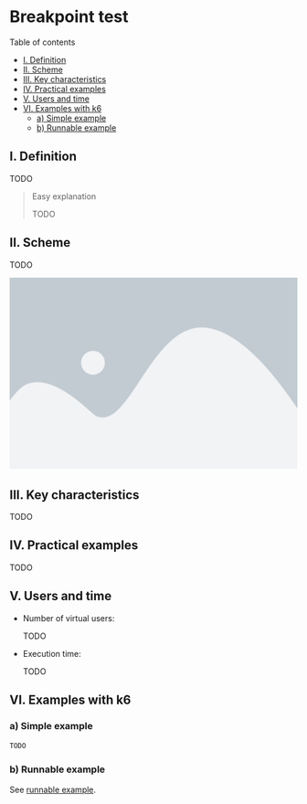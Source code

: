 # Breakpoint test

Table of contents

- [I. Definition](#i-definition)
- [II. Scheme](#ii-scheme)
- [III. Key characteristics](#iii-key-characteristics)
- [IV. Practical examples](#iv-practical-examples)
- [V. Users and time](#v-users-and-time)
- [VI. Examples with k6](#vi-examples-with-k6)
  - [a) Simple example](#a-simple-example)
  - [b) Runnable example](#b-runnable-example)

## I. Definition

TODO

> Easy explanation 
>
> TODO

## II. Scheme

TODO

![Scheme](scheme.png)

## III. Key characteristics

TODO

## IV. Practical examples

TODO

## V. Users and time

- Number of virtual users:
  
  TODO

- Execution time:

  TODO

## VI. Examples with k6

### a) Simple example

```js
TODO
```

### b) Runnable example

See [runnable example](runnable-example.md).